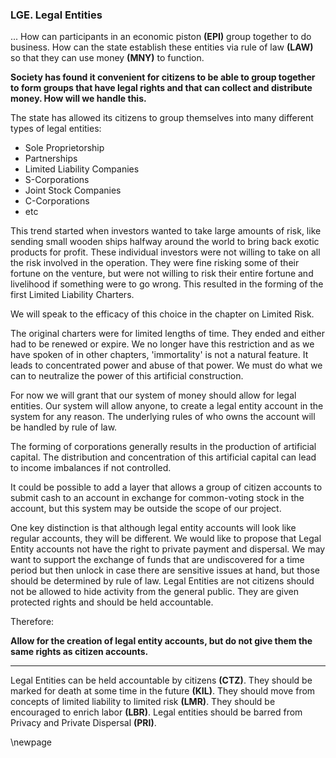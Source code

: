 
### LGE. Legal Entities

... How can participants in an economic piston **(EPI)** group together to do business. How can the state establish these entities via rule of law **(LAW)** so that they can use money **(MNY)** to function.

**Society has found it convenient for citizens to be able to group together to form groups that have legal rights and that can collect and distribute money.  How will we handle this.**

The state has allowed its citizens to group themselves into many different types of legal entities:

* Sole Proprietorship
* Partnerships
* Limited Liability Companies
* S-Corporations
* Joint Stock Companies
* C-Corporations
* etc

This trend started when investors wanted to take large amounts of risk, like sending small wooden ships halfway around the world to bring back exotic products for profit.  These individual investors were not willing to take on all the risk involved in the operation. They were fine risking some of their fortune on the venture, but were not willing to risk their entire fortune and livelihood if something were to go wrong.  This resulted in the forming of the first Limited Liability Charters.

We will speak to the efficacy of this choice in the chapter on Limited Risk.

The original charters were for limited lengths of time.  They ended and either had to be renewed or expire.  We no longer have this restriction and as we have spoken of in other chapters, 'immortality' is not a natural feature. It leads to concentrated power and abuse of that power.  We must do what we can to neutralize the power of this artificial construction.

For now we will grant that our system of money should allow for legal entities. Our system will allow anyone, to create a legal entity account in the system for any reason.  The underlying rules of who owns the account will be handled by rule of law.

The forming of corporations generally results in the production of artificial capital. The distribution and concentration of this artificial capital can lead to income imbalances if not controlled.

It could be possible to add a layer that allows a group of citizen accounts to submit cash to an account in exchange for common-voting stock in the account, but this system may be outside the scope of our project.

One key distinction is that although legal entity accounts will look like regular accounts, they will be different.  We would like to propose that Legal Entity accounts not have the right to private payment and dispersal.  We may want to support the exchange of funds that are undiscovered for a time period but then unlock in case there are sensitive issues at hand, but those should be determined by rule of law.  Legal Entities are not citizens should not be allowed to hide activity from the general public.  They are given protected rights and should be held accountable.

Therefore:

**Allow for the creation of legal entity accounts, but do not give them the same rights as citizen accounts.**

----------

Legal Entities can be held accountable by citizens **(CTZ)**. They should be marked for death at some time in the future **(KIL)**. They should move from concepts of limited liability to limited risk **(LMR)**.  They should be encouraged to enrich labor **(LBR)**.  Legal entities should be barred from Privacy and Private Dispersal **(PRI)**.

\newpage

